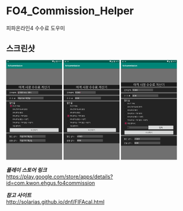 # FO4_Commission_Helper
피파온라인4 수수료 도우미

**스크린샷**
---  

<img src="./image/1.png" width="30%"/> <img src="./image/2.png" width="30%"/> <img src="./image/3.png" width="30%"/>  
  
***플레이 스토어 링크***  
https://play.google.com/store/apps/details?id=com.kwon.ehgus.fo4commission

***참고 사이트***  
http://solarias.github.io/dnf/FIFAcal.html
